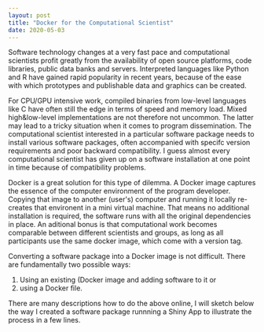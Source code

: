 ```yaml
---
layout: post
title: "Docker for the Computational Scientist"
date: 2020-05-03
---
```


Software technology changes at a very fast pace and computational scientists
profit greatly from the availability of open source platforms, code libraries,
public data banks and servers.
Interpreted languages like Python and R have gained rapid popularity in recent years,
because of the ease with which prototypes and publishable data and graphics can be created.

For CPU/GPU intensive work, compiled binaries from low-level languages like C have often
still the edge in terms of speed and memory load. Mixed high&low-level implementations
are not therefore not uncommon. The latter may lead to a tricky situation when it comes to
program dissemination. The computational scientist interested in a particular software package
needs to install various software packages, often accompanied with specifc version requirements
and poor backward compatibility. I guess almost every computational scientist has given up
on a software installation at one point in time because of compatibility problems.

Docker is a great solution for this type of dilemma.
A Docker image captures the essence of the computer environment of the program developer.
Copying that image to another (user's) computer and running it locally re-creates that environent in
a mini virtual machine. That means no additional installation is required,
the software runs with all the original dependencies in place.
An aditional bonus is that computational work becomes comparable between different scientists and groups,
as long as all participants use the same docker image, which come with a version tag.

Converting a software package into a Docker image is not difficult.
There are fundamentally two possible ways:

1. Using an existing (Docker image and adding software to it or
2. using a Docker file.

There are many descriptions how to do the above online, I will sketch below the way I created
a software package runnning a Shiny App to illustrate the process in a few lines.


